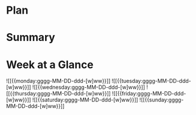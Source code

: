# Plan

# Summary

# Week at a Glance 
![[{{monday:gggg-MM-DD-ddd-[w]ww}}]] ![[{{tuesday:gggg-MM-DD-ddd-[w]ww}}]] ![[{{wednesday:gggg-MM-DD-ddd-[w]ww}}]] ![[{{thursday:gggg-MM-DD-ddd-[w]ww}}]] ![[{{friday:gggg-MM-DD-ddd-[w]ww}}]] ![[{{saturday:gggg-MM-DD-ddd-[w]ww}}]]
![[{{sunday:gggg-MM-DD-ddd-[w]ww}}]]
